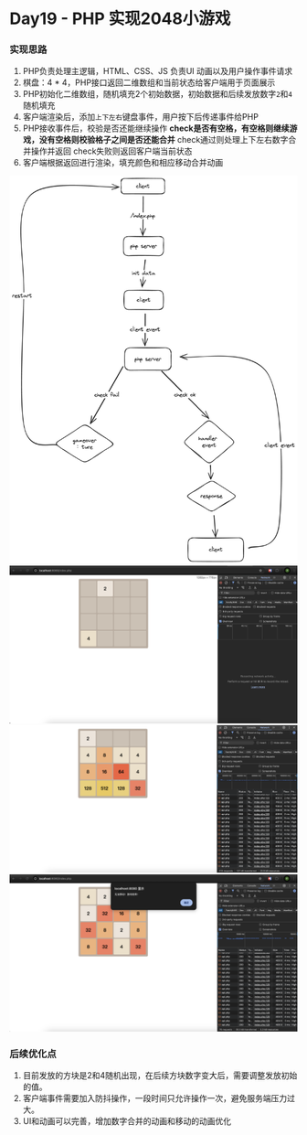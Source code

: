 # Day19 - PHP 实现2048小游戏

### **实现思路**
1. PHP负责处理主逻辑，HTML、CSS、JS 负责UI 动画以及用户操作事件请求
2. 棋盘：4 * 4，PHP接口返回二维数组和当前状态给客户端用于页面展示
3. PHP初始化二维数组，随机填充2个初始数据，初始数据和后续发放数字`2`和`4`随机填充
4. 客户端渲染后，添加`上下左右`键盘事件，用户按下后传递事件给PHP
5. PHP接收事件后，校验是否还能继续操作
**check是否有空格，有空格则继续游戏，没有空格则校验格子之间是否还能合并**
check通过则处理上下左右数字合并操作并返回
check失败则返回客户端当前状态
6. 客户端根据返回进行渲染，填充颜色和相应移动合并动画

![alt text](image.png)
![alt text](image-4.png)
![alt text](image-2.png)
![alt text](image-1.png)


### 后续优化点
1. 目前发放的方块是2和4随机出现，在后续方块数字变大后，需要调整发放初始的值。
2. 客户端事件需要加入防抖操作，一段时间只允许操作一次，避免服务端压力过大。
3. UI和动画可以完善，增加数字合并的动画和移动的动画优化
